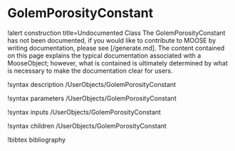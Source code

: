 <!-- MOOSE Documentation Stub: Remove this when content is added. -->

# GolemPorosityConstant

!alert construction title=Undocumented Class
The GolemPorosityConstant has not been documented, if you would like to contribute to MOOSE by
writing documentation, please see [/generate.md]. The content contained on this page explains
the typical documentation associated with a MooseObject; however, what is contained is ultimately
determined by what is necessary to make the documentation clear for users.

!syntax description /UserObjects/GolemPorosityConstant

!syntax parameters /UserObjects/GolemPorosityConstant

!syntax inputs /UserObjects/GolemPorosityConstant

!syntax children /UserObjects/GolemPorosityConstant

!bibtex bibliography
